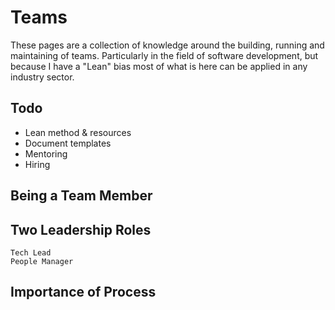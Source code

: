 # Teams

These pages are a collection of knowledge around the building, running and maintaining
of teams. Particularly in the field of software development, but because I have a "Lean" 
bias most of what is here can be applied in any industry sector.

## Todo

- Lean method & resources
- Document templates
- Mentoring
- Hiring

## Being a Team Member

## Two Leadership Roles
    Tech Lead
    People Manager

## Importance of Process
